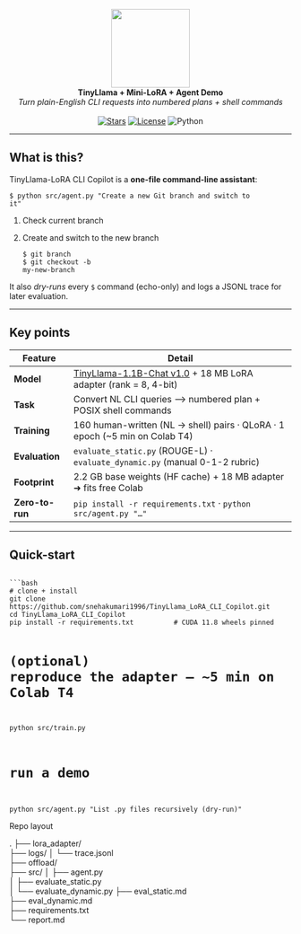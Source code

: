 <!-- ──────────────────────────────────────────────────────────────────────────────
TinyLlama-LoRA CLI Copilot · README
A drop-in, copy-paste-ready README.md
────────────────────────────────────────────────────────────────────────────── -->

<p align="center">
  <img src="https://huggingface.co/datasets/huggingface/brand-assets/resolve/main/hf-logo-with-title.svg" width="140">
  <br>
  <strong>TinyLlama + Mini-LoRA + Agent Demo</strong><br>
  <em>Turn plain-English CLI requests into numbered plans&nbsp;+ shell commands</em>
  <br><br>
  <a href="https://github.com/snehakumari1996/TinyLlama_LoRA_CLI_Copilot/stargazers"><img alt="Stars" src="https://img.shields.io/github/stars/snehakumari1996/TinyLlama_LoRA_CLI_Copilot"></a>
  <a href="https://github.com/snehakumari1996/TinyLlama_LoRA_CLI_Copilot/blob/main/LICENSE"><img alt="License" src="https://img.shields.io/github/license/snehakumari1996/TinyLlama_LoRA_CLI_Copilot"></a>
  <img alt="Python" src="https://img.shields.io/badge/python-3.10+-blue">
</p>

---

##  What is this?

TinyLlama-LoRA CLI Copilot is a **one-file command-line assistant**:

<code>$ python src/agent.py "Create a new Git branch and switch to it"   </code>
1. Check current branch
2. Create and switch to the new branch

   <code>$ git branch</code><br>
   <code>$ git checkout -b my-new-branch</code>


It also *dry-runs* every `$` command (echo-only) and logs a JSONL trace for later
evaluation.

---

##   Key points

| Feature | Detail |
|---------|--------|
| **Model** | [TinyLlama-1.1B-Chat v1.0](https://huggingface.co/TinyLlama) + 18 MB LoRA adapter (rank = 8, 4-bit) |
| **Task** | Convert NL CLI queries ⟶ numbered plan + POSIX shell commands |
| **Training** | 160 human-written (NL → shell) pairs · QLoRA · 1 epoch (~5 min on Colab T4) |
| **Evaluation** | `evaluate_static.py` (ROUGE-L) · `evaluate_dynamic.py` (manual 0-1-2 rubric) |
| **Footprint** | 2.2 GB base weights (HF cache) + 18 MB adapter ➜ fits free Colab |
| **Zero-to-run** | `pip install -r requirements.txt` · `python src/agent.py "…"` |

---

## Quick-start
<code>
```bash
# clone + install
git clone https://github.com/snehakumari1996/TinyLlama_LoRA_CLI_Copilot.git
cd TinyLlama_LoRA_CLI_Copilot
pip install -r requirements.txt          # CUDA 11.8 wheels pinned

# (optional) reproduce the adapter – ~5 min on Colab T4
python src/train.py

# run a demo
python src/agent.py "List .py files recursively (dry-run)"
</code>



Repo layout

.
├── lora_adapter/          
├── logs/
│   └── trace.jsonl       
├── offload/               
├── src/
│   ├── agent.py            
│   ├── evaluate_static.py  
│   └── evaluate_dynamic.py 
├── eval_static.md         
├── eval_dynamic.md         
├── requirements.txt        
└── report.md               





